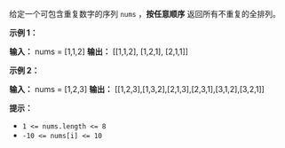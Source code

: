 给定一个可包含重复数字的序列 `nums` ，**按任意顺序** 返回所有不重复的全排列。

**示例 1：** 

**输入：** nums = \[1,1,2\]
**输出：** 
\[\[1,1,2\],
 \[1,2,1\],
 \[2,1,1\]\]

**示例 2：** 

**输入：** nums = \[1,2,3\]
**输出：** \[\[1,2,3\],\[1,3,2\],\[2,1,3\],\[2,3,1\],\[3,1,2\],\[3,2,1\]\]

**提示：** 

*   `1 <= nums.length <= 8`
*   `-10 <= nums[i] <= 10`